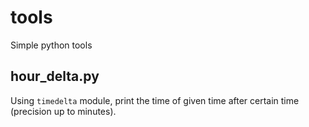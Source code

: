 # tools
Simple python tools

## hour_delta.py
Using `timedelta` module, print the time of given time after certain time (precision up to minutes).
